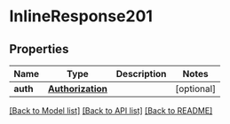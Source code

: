 # InlineResponse201

## Properties
Name | Type | Description | Notes
------------ | ------------- | ------------- | -------------
**auth** | [**Authorization**](Authorization.md) |  | [optional] 

[[Back to Model list]](../README.md#documentation-for-models) [[Back to API list]](../README.md#documentation-for-api-endpoints) [[Back to README]](../README.md)


